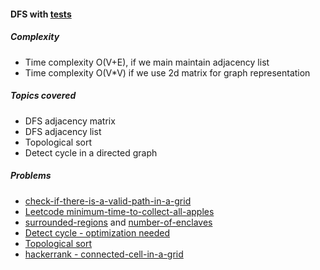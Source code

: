 #### DFS with [tests][0]

##### Complexity
+ Time complexity O(V+E), if we main maintain adjacency list
+ Time complexity O(V*V) if we use 2d matrix for graph representation

##### Topics covered
+ DFS adjacency matrix
+ DFS adjacency list
+ Topological sort
+ Detect cycle in a directed graph

##### Problems
+ [check-if-there-is-a-valid-path-in-a-grid][1]
+ [Leetcode minimum-time-to-collect-all-apples][7]
+ [surrounded-regions][8] and [number-of-enclaves][9]
+ [Detect cycle - optimization needed][10]
+ [Topological sort][11]
+ [hackerrank - connected-cell-in-a-grid][12]

[0]: https://github.com/jonycse/data-structures-algorithms-in-java/tree/master/src/test/java/dsalgo/graph/dfs
[1]: https://leetcode.com/contest/weekly-contest-181/problems/check-if-there-is-a-valid-path-in-a-grid/
[7]: https://leetcode.com/contest/weekly-contest-188/problems/minimum-time-to-collect-all-apples-in-a-tree/
[8]: https://leetcode.com/problems/surrounded-regions/
[9]: https://leetcode.com/problems/number-of-enclaves/
[10]: https://leetcode.com/problems/find-eventual-safe-states
[11]: https://leetcode.com/problems/course-schedule-ii/
[12]: https://www.hackerrank.com/challenges/connected-cell-in-a-grid/



